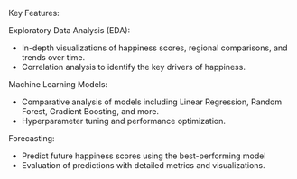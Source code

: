 Key Features:

Exploratory Data Analysis (EDA):
- In-depth visualizations of happiness scores, regional comparisons, and trends over time.
- Correlation analysis to identify the key drivers of happiness.

Machine Learning Models:
- Comparative analysis of models including Linear Regression, Random Forest, Gradient Boosting, and more.
- Hyperparameter tuning and performance optimization.

Forecasting:
- Predict future happiness scores using the best-performing model
- Evaluation of predictions with detailed metrics and visualizations.
